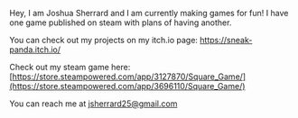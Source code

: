 Hey, I am Joshua Sherrard and I am currently making games for fun! I have one game published on steam with plans of having another.

You can check out my projects on my itch.io page: 
https://sneak-panda.itch.io/

Check out my steam game here: 
[https://store.steampowered.com/app/3127870/Square_Game/](https://store.steampowered.com/app/3696110/Square_Game/)

You can reach me at jsherrard25@gmail.com

<!---
Sneakpanda/Sneakpanda is a ✨ special ✨ repository because its `README.md` (this file) appears on your GitHub profile.
You can click the Preview link to take a look at your changes.
--->
